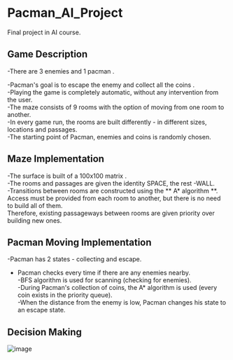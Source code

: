 # Pacman_AI_Project


Final project in AI course.

## Game Description

-There are 3 enemies and 1 pacman .

-Pacman's goal is to escape the enemy and collect all the coins .<br/>
-Playing the game is completely automatic, without any intervention from the user.<br/>
-The maze consists of 9 rooms with the option of moving from one room to another.<br/>
-In every game run, the rooms are built differently - in different sizes, locations  and passages.<br/>
-The starting point of Pacman, enemies and coins is randomly chosen.<br/>

## Maze Implementation
-The surface is built of a 100x100 matrix .<br/>
-The rooms and passages are given the identity SPACE, the rest -WALL.<br/> 
-Transitions between rooms are constructed using the ** A* algorithm **.<br/>
 Access must be provided from each room to another, but there is no need to build all of them.<br/>
 Therefore, existing passageways between rooms are given priority over building new ones.<br/>
 
 ## Pacman Moving Implementation
 -Pacman has 2 states - collecting and escape.<br/>
- Pacman checks every time if there are any enemies nearby.<br/>
-BFS algorithm is used for scanning (checking for enemies).<br/>
-During Pacman's collection of coins, the A* algorithm is used (every coin exists in the priority queue).<br/>
-When the distance from the enemy is low, Pacman changes his state to an escape state.<br/>
 
 


## Decision Making 
![image](https://user-images.githubusercontent.com/74130405/199086452-f977668a-32a3-40a5-84ab-190ef3f4d629.png)



